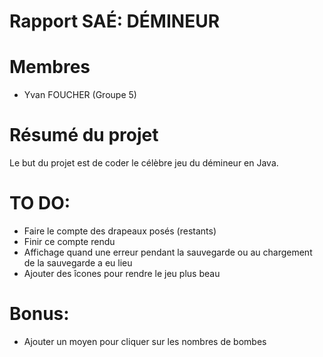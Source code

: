 # Rapport SAÉ: DÉMINEUR
# Membres
- Yvan FOUCHER (Groupe 5)
# Résumé du projet
Le but du projet est de coder le célèbre jeu du démineur en Java.

# TO DO:
- Faire le compte des drapeaux posés (restants)
- Finir ce compte rendu
- Affichage quand une erreur pendant la sauvegarde ou au chargement de la sauvegarde a eu lieu
- Ajouter des îcones pour rendre le jeu plus beau
# Bonus:
- Ajouter un moyen pour cliquer sur les nombres de bombes
